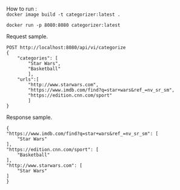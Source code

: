 How to run :  
`docker image build -t categorizer:latest .`

`docker run -p 8080:8080 categorizer:latest`

Request sample.

    POST http://localhost:8080/api/vi/categorize
    {
        "categories": [
            "Star Wars",
            "Basketball"
            ],
        "urls":[
            "http://www.starwars.com",
            "https://www.imdb.com/find?q=star+wars&ref_=nv_sr_sm",
            "https://edition.cnn.com/sport"
            ]
    }

Response sample.
 
    {
    "https://www.imdb.com/find?q=star+wars&ref_=nv_sr_sm": [
        "Star Wars"
    ],
    "https://edition.cnn.com/sport": [
        "Basketball"
    ],
    "http://www.starwars.com": [
        "Star Wars"
    ]
    }
